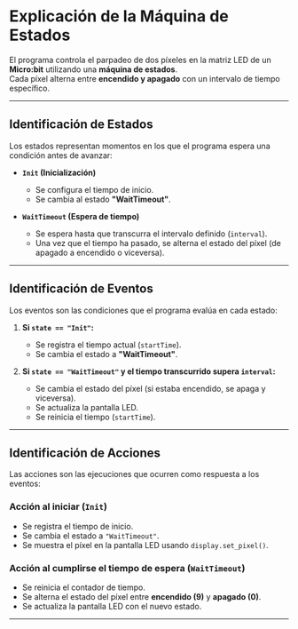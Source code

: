 # **Explicación de la Máquina de Estados**  
El programa controla el parpadeo de dos píxeles en la matriz LED de un **Micro:bit** utilizando una **máquina de estados**.  
Cada píxel alterna entre **encendido y apagado** con un intervalo de tiempo específico.  

---

## **Identificación de Estados**  
Los estados representan momentos en los que el programa espera una condición antes de avanzar:  

- **`Init` (Inicialización)**  
  - Se configura el tiempo de inicio.    
  - Se cambia al estado **"WaitTimeout"**.  

- **`WaitTimeout` (Espera de tiempo)**  
  - Se espera hasta que transcurra el intervalo definido (`interval`).  
  - Una vez que el tiempo ha pasado, se alterna el estado del píxel (de apagado a encendido o viceversa).  

---

## **Identificación de Eventos**  
Los eventos son las condiciones que el programa evalúa en cada estado:  

1. **Si `state == "Init"`:**  
   - Se registra el tiempo actual (`startTime`).  
   - Se cambia el estado a **"WaitTimeout"**.  

2. **Si `state == "WaitTimeout"` y el tiempo transcurrido supera `interval`:**  
   - Se cambia el estado del píxel (si estaba encendido, se apaga y viceversa).  
   - Se actualiza la pantalla LED.  
   - Se reinicia el tiempo (`startTime`).  

---

## **Identificación de Acciones**  
Las acciones son las ejecuciones que ocurren como respuesta a los eventos:  

### **Acción al iniciar (`Init`)**  
- Se registra el tiempo de inicio.  
- Se cambia el estado a `"WaitTimeout"`.  
- Se muestra el píxel en la pantalla LED usando `display.set_pixel()`.  

### **Acción al cumplirse el tiempo de espera (`WaitTimeout`)**  
- Se reinicia el contador de tiempo.
- Se alterna el estado del píxel entre **encendido (9)** y **apagado (0)**.  
- Se actualiza la pantalla LED con el nuevo estado.  

---


